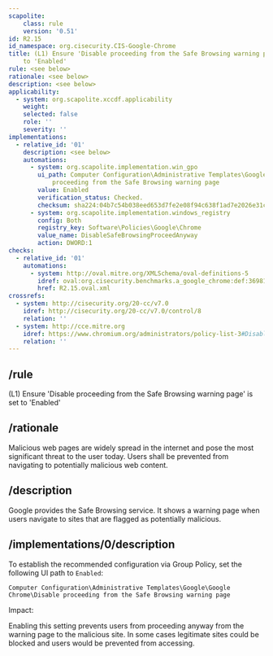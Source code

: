 ```yaml
---
scapolite:
    class: rule
    version: '0.51'
id: R2.15
id_namespace: org.cisecurity.CIS-Google-Chrome
title: (L1) Ensure 'Disable proceeding from the Safe Browsing warning page' is set
    to 'Enabled'
rule: <see below>
rationale: <see below>
description: <see below>
applicability:
  - system: org.scapolite.xccdf.applicability
    weight:
    selected: false
    role: ''
    severity: ''
implementations:
  - relative_id: '01'
    description: <see below>
    automations:
      - system: org.scapolite.implementation.win_gpo
        ui_path: Computer Configuration\Administrative Templates\Google\Google Chrome\Disable
            proceeding from the Safe Browsing warning page
        value: Enabled
        verification_status: Checked.
        checksum: sha224:04b7c54b038eed653d7fe2e08f94c638f1ad7e2026e31c1641740928
      - system: org.scapolite.implementation.windows_registry
        config: Both
        registry_key: Software\Policies\Google\Chrome
        value_name: DisableSafeBrowsingProceedAnyway
        action: DWORD:1
checks:
  - relative_id: '01'
    automations:
      - system: http://oval.mitre.org/XMLSchema/oval-definitions-5
        idref: oval:org.cisecurity.benchmarks.a_google_chrome:def:36981800
        href: R2.15.oval.xml
crossrefs:
  - system: http://cisecurity.org/20-cc/v7.0
    idref: http://cisecurity.org/20-cc/v7.0/control/8
    relation: ''
  - system: http://cce.mitre.org
    idref: https://www.chromium.org/administrators/policy-list-3#DisableSafeBrowsingProceedAnyway
    relation: ''
---
```



## /rule

(L1) Ensure 'Disable proceeding from the Safe Browsing warning page'
is set to 'Enabled'

## /rationale

Malicious web pages are widely spread in the internet and pose the most
significant threat to the user today. Users shall be prevented from
navigating to potentially malicious web content.

## /description

Google provides the Safe Browsing service. It shows a warning page when
users navigate to sites that are flagged as potentially malicious.

## /implementations/0/description

To establish the recommended configuration via Group Policy, set the
following UI path to `Enabled`:

`Computer Configuration\Administrative Templates\Google\Google Chrome\Disable proceeding from the Safe Browsing warning page`

Impact:

Enabling this setting prevents users from proceeding anyway from the
warning page to the malicious site. In some cases legitimate sites could
be blocked and users would be prevented from accessing.
